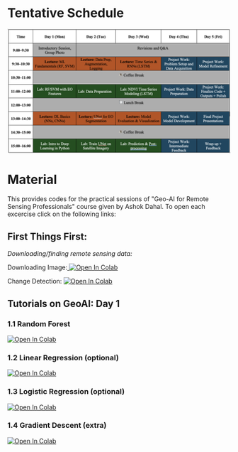 # Tentative Schedule
<img src="Course Details/Content2025.png" alt="Course Content"/>

# Material
This provides codes for the practical sessions of "Geo-AI for Remote Sensing Professionals" course given by Ashok Dahal. To open each excercise click on the following links:

## First Things First:
*Downloading/finding remote sensing data:* 

Downloading Image:<a target="_blank" href="https://github.com/ashokdahal/bigdata-geoai/blob/main/bigdata-excercises/DownloadImage.ipynb">
  <img src="https://colab.research.google.com/assets/colab-badge.svg" alt="Open In Colab"/>
</a>

Change Detection:  <a target="_blank" href="https://colab.research.google.com/github/ashokdahal/GISTDA-Course/blob/master/Material/Day%201/RandomForestUCMERCED.ipynb">
  <img src="https://colab.research.google.com/assets/colab-badge.svg" alt="Open In Colab"/>
</a>

## Tutorials on GeoAI: Day 1
### 1.1 Random Forest
 <a target="_blank" href="https://colab.research.google.com/github/ashokdahal/GISTDA-Course/blob/master/Material/Day%201/RandomForestUCMERCED.ipynb">
  <img src="https://colab.research.google.com/assets/colab-badge.svg" alt="Open In Colab"/>
</a>

### 1.2 Linear Regression (optional)
 <a target="_blank" href="https://colab.research.google.com/github/ashokdahal/GISTDA-Course/blob/master/Material/Day%201/Practice/plot_ols.ipynb">
  <img src="https://colab.research.google.com/assets/colab-badge.svg" alt="Open In Colab"/>
</a>

### 1.3 Logistic Regression (optional)
 <a target="_blank" href="https://colab.research.google.com/github/ashokdahal/GISTDA-Course/blob/master/Material/Day%201/Practice/plot_logistic.ipynb">
  <img src="https://colab.research.google.com/assets/colab-badge.svg" alt="Open In Colab"/>
</a>

### 1.4 Gradient Descent (extra)
 <a target="_blank" href="https://colab.research.google.com/github/ashokdahal/GISTDA-Course/blob/master/Material/Day%201/Practice/plot_sgd_early_stopping.ipynb">
  <img src="https://colab.research.google.com/assets/colab-badge.svg" alt="Open In Colab"/>
</a>
<!--
### 2.1 Simple ANN Model
<a target="_blank" href="https://colab.research.google.com/github/ashokdahal/GISTDA-Course/blob/master/Material/Day%202/Excercise/ANN/ANN.ipynb">
  <img src="https://colab.research.google.com/assets/colab-badge.svg" alt="Open In Colab"/>
</a>


### 2.2 Simple CNN Model
<a target="_blank" href="https://colab.research.google.com/github/ashokdahal/GISTDA-Course/blob/master/Material/Day%202/Excercise/CNN/CNN.ipynb">
  <img src="https://colab.research.google.com/assets/colab-badge.svg" alt="Open In Colab"/>
</a>

### 3.1 Data Preparation with GEE and Python for Flood Modelling
<a target="_blank" href="https://colab.research.google.com/github/ashokdahal/GISTDA-Course/blob/master/Material/Day%203/Excercise/Data%20Preparation/DataPrepModelling.ipynb">
  <img src="https://colab.research.google.com/assets/colab-badge.svg" alt="Open In Colab"/>
</a>

### 3.2 Data Preparation for Flood Mapping
<a target="_blank" href="https://colab.research.google.com/github/ashokdahal/GISTDA-Course/blob/master/Material/Day%203/Excercise/Data%20Preparation/DataPreparationMapping.ipynb">
  <img src="https://colab.research.google.com/assets/colab-badge.svg" alt="Open In Colab"/>
</a>

### 3.3 Flood Modelling
<a target="_blank" href="https://colab.research.google.com/github/ashokdahal/GISTDA-Course/blob/master/Material/Day%203/Excercise/Model%20Building/Modelling.ipynb">
  <img src="https://colab.research.google.com/assets/colab-badge.svg" alt="Open In Colab"/>
</a>

### 3.4 Flood Mapping
<a target="_blank" href="https://colab.research.google.com/github/ashokdahal/GISTDA-Course/blob/master/Material/Day%203/Excercise/Model%20Building/Mapping.ipynb">
  <img src="https://colab.research.google.com/assets/colab-badge.svg" alt="Open In Colab"/>
</a>
--!>
